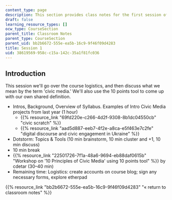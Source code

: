 ```yaml
---
content_type: page
description: This section provides class notes for the first session of the course.
draft: false
learning_resource_types: []
ocw_type: CourseSection
parent_title: Classroom Notes
parent_type: CourseSection
parent_uid: bb2b6672-555e-ea5b-16c9-9f46f09d4283
title: Session 1
uid: 38619569-958c-c15a-142c-35a1f81fc036
---
```

## Introduction

This session we'll go over the course logistics, and then discuss what we mean by the term 'civic media.' We'll also use the 10 points tool to come up with our own shared definition.

- Intros, Background, Overview of Syllabus. Examples of Intro Civic Media projects from last year (1 hour)
    - {{% resource_link "69fd220e-c266-4d2f-9308-8b1dc04550cb" "civic scratch" %}}
    - {{% resource_link "aad5d887-eeb7-4f2e-a8ca-e5f463e7c2fe" "digital discourse and civic engagement in Ukraine" %}}
- Dotstorm: Topics & Tools (10 min brainstorm, 10 min cluster and +1, 10 min discuss)
- 10 min break
- {{% resource_link "22501726-7f1a-48a6-9694-eb88daf0615b" "Workshop on '10 Principles of Civic Media' using 10 points tool" %}} by cdetar (30–40 min)
- Remaining time: Logistics: create accounts on course blog; sign any necessary forms, explore etherpad

{{% resource_link "bb2b6672-555e-ea5b-16c9-9f46f09d4283" "« return to classroom notes" %}}